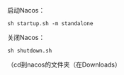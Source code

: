 启动Nacos：  
```
sh startup.sh -m standalone
```
关闭Nacos：  
```
sh shutdown.sh
```
（cd到nacos的文件夹（在Downloads）
